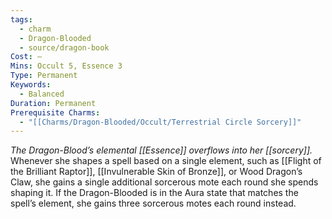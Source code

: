 ```yaml
---
tags:
  - charm
  - Dragon-Blooded
  - source/dragon-book
Cost: —
Mins: Occult 5, Essence 3
Type: Permanent
Keywords:
  - Balanced
Duration: Permanent
Prerequisite Charms:
  - "[[Charms/Dragon-Blooded/Occult/Terrestrial Circle Sorcery]]"
---
```

*The Dragon-Blood’s elemental [[Essence]] overflows into her [[sorcery]].*
Whenever she shapes a spell based on a single element, such as [[Flight of the Brilliant Raptor]], [[Invulnerable Skin of Bronze]], or Wood Dragon’s Claw, she gains a single additional sorcerous mote each round she spends shaping it. If the Dragon-Blooded is in the Aura state that matches the spell’s element, she gains three sorcerous motes each round instead. 